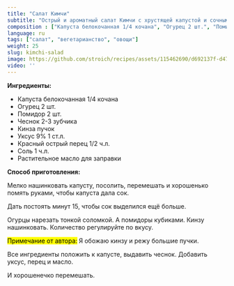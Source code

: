 ```yaml
---
title: "Салат Кимчи"
subtitle: "Острый и ароматный салат Кимчи с хрустящей капустой и сочными овощами"
composition : ["Капуста белокочанная 1/4 кочана", "Огурец 2 шт.", "Помидор 2 шт.", "Чеснок 2-3 зубчика", "Кинза пучок", "Уксус 9% 1 ст.л.", "Красный острый перец 1/2 ч.л.", "Соль 1 ч.л.", "Растительное масло для заправки"]
language: ru
tags: ["салат", "вегетарианство", "овощи"]
weight: 25
slug: kimchi-salad
image: https://github.com/stroich/recipes/assets/115462690/d692137f-d47a-4eb0-aef1-a15ea55ad322
video: ''
---
```



**Ингредиенты:**

* Капуста белокочанная 1/4 кочана
* Огурец 2 шт.
* Помидор 2 шт.
* Чеснок 2-3 зубчика
* Кинза пучок
* Уксус 9% 1 ст.л.
* Красный острый перец 1/2 ч.л.
* Соль 1 ч.л.
* Растительное масло для заправки


**Способ приготовления:**

Мелко нашинковать капусту, посолить, перемешать и хорошенько помять руками, чтобы капуста дала сок.

Дать постоять минут 15, чтобы сок выделился ещё больше.

Огурцы нарезать тонкой соломкой.
А помидоры кубиками.
Кинзу нашинковать. Количество регулируйте по вкусу.

<mark>Примечание от автора:</mark> Я обожаю кинзу и режу большие пучки.

Все ингредиенты положить к капусте, выдавить чеснок.
Добавить уксус, перец и масло.

И хорошенечко перемешать.



